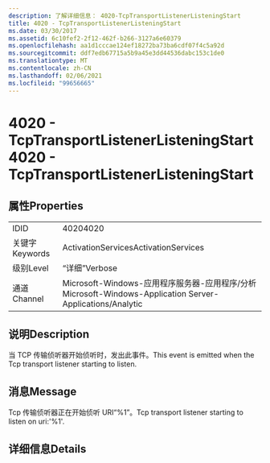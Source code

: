 ```yaml
---
description: 了解详细信息： 4020-TcpTransportListenerListeningStart
title: 4020 - TcpTransportListenerListeningStart
ms.date: 03/30/2017
ms.assetid: 6c10fef2-2f12-462f-b266-3127a6e60379
ms.openlocfilehash: aa1d1cccae124ef18272ba73ba6cdf07f4c5a92d
ms.sourcegitcommit: ddf7edb67715a5b9a45e3dd44536dabc153c1de0
ms.translationtype: MT
ms.contentlocale: zh-CN
ms.lasthandoff: 02/06/2021
ms.locfileid: "99656665"
---
```

# <a name="4020---tcptransportlistenerlisteningstart"></a><span data-ttu-id="0d102-103">4020 - TcpTransportListenerListeningStart</span><span class="sxs-lookup"><span data-stu-id="0d102-103">4020 - TcpTransportListenerListeningStart</span></span>

## <a name="properties"></a><span data-ttu-id="0d102-104">属性</span><span class="sxs-lookup"><span data-stu-id="0d102-104">Properties</span></span>  
  
|||  
|-|-|  
|<span data-ttu-id="0d102-105">ID</span><span class="sxs-lookup"><span data-stu-id="0d102-105">ID</span></span>|<span data-ttu-id="0d102-106">4020</span><span class="sxs-lookup"><span data-stu-id="0d102-106">4020</span></span>|  
|<span data-ttu-id="0d102-107">关键字</span><span class="sxs-lookup"><span data-stu-id="0d102-107">Keywords</span></span>|<span data-ttu-id="0d102-108">ActivationServices</span><span class="sxs-lookup"><span data-stu-id="0d102-108">ActivationServices</span></span>|  
|<span data-ttu-id="0d102-109">级别</span><span class="sxs-lookup"><span data-stu-id="0d102-109">Level</span></span>|<span data-ttu-id="0d102-110">“详细”</span><span class="sxs-lookup"><span data-stu-id="0d102-110">Verbose</span></span>|  
|<span data-ttu-id="0d102-111">通道</span><span class="sxs-lookup"><span data-stu-id="0d102-111">Channel</span></span>|<span data-ttu-id="0d102-112">Microsoft-Windows-应用程序服务器-应用程序/分析</span><span class="sxs-lookup"><span data-stu-id="0d102-112">Microsoft-Windows-Application Server-Applications/Analytic</span></span>|  
  
## <a name="description"></a><span data-ttu-id="0d102-113">说明</span><span class="sxs-lookup"><span data-stu-id="0d102-113">Description</span></span>  

 <span data-ttu-id="0d102-114">当 TCP 传输侦听器开始侦听时，发出此事件。</span><span class="sxs-lookup"><span data-stu-id="0d102-114">This event is emitted when the Tcp transport listener starting to listen.</span></span>  
  
## <a name="message"></a><span data-ttu-id="0d102-115">消息</span><span class="sxs-lookup"><span data-stu-id="0d102-115">Message</span></span>  

 <span data-ttu-id="0d102-116">Tcp 传输侦听器正在开始侦听 URI“%1”。</span><span class="sxs-lookup"><span data-stu-id="0d102-116">Tcp transport listener starting to listen on uri:'%1'.</span></span>  
  
## <a name="details"></a><span data-ttu-id="0d102-117">详细信息</span><span class="sxs-lookup"><span data-stu-id="0d102-117">Details</span></span>
